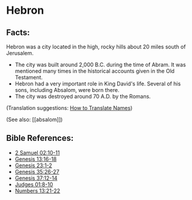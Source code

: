 # Hebron #

## Facts: ##

Hebron was a city located in the high, rocky hills about 20 miles south of Jerusalem.

* The city was built around 2,000 B.C. during the time of Abram. It was mentioned many times in the historical accounts given in the Old Testament.
* Hebron had a very important role in King David's life. Several of his sons, including Absalom, were born there.
* The city was destroyed around 70 A.D. by the Romans.

(Translation suggestions: [How to Translate Names](https://git.door43.org/Door43/en-ta-translate-vol1/src/master/content/translate_names.md))

(See also: [[absalom]])

## Bible References: ##

* [2 Samuel 02:10-11](https://door43.org/en/bible/notes/2sa/02/10)
* [Genesis 13:16-18](https://door43.org/en/bible/notes/gen/13/16)
* [Genesis 23:1-2](https://door43.org/en/bible/notes/gen/23/01)
* [Genesis 35:26-27](https://door43.org/en/bible/notes/gen/35/26)
* [Genesis 37:12-14](https://door43.org/en/bible/notes/gen/37/12)
* [Judges 01:8-10](https://door43.org/en/bible/notes/jdg/01/08)
* [Numbers 13:21-22](https://door43.org/en/bible/notes/num/13/21)

